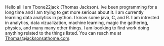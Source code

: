 Hello all I am Tbone22jack (Thomas Jackson). Ive been programming for a long time and I am trying to get more serious about it. I am currently learning data
analytics in python. I know some java, C, and R. I am intrested in analytics, data vizualization, machine learning, magic the gathering, physics, and many many 
other things. I am loooking to find work doing anything related to the things listed. You can reach me at Thomas@jacksonsathome.com.
